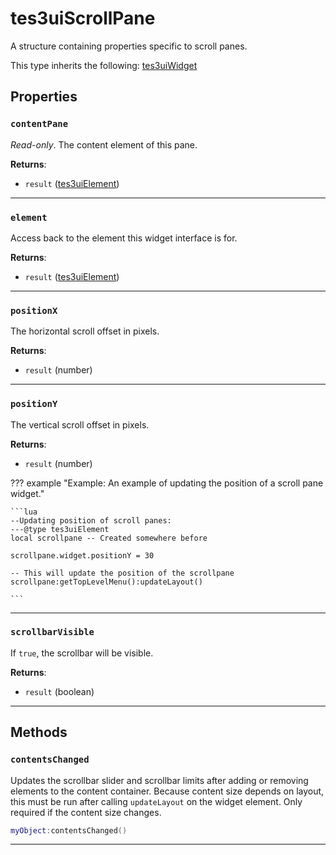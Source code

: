 <!---
	This file is autogenerated. Do not edit this file manually. Your changes will be ignored.
	More information: https://github.com/MWSE/MWSE/tree/master/docs
-->

# tes3uiScrollPane
<div class="search_terms" style="display: none">tes3uiscrollpane, scrollpane</div>

A structure containing properties specific to scroll panes.

This type inherits the following: [tes3uiWidget](../../types/tes3uiWidget)
## Properties

### `contentPane`
<div class="search_terms" style="display: none">contentpane</div>

*Read-only*. The content element of this pane.

**Returns**:

* `result` ([tes3uiElement](../../types/tes3uiElement))

***

### `element`
<div class="search_terms" style="display: none">element</div>

Access back to the element this widget interface is for.

**Returns**:

* `result` ([tes3uiElement](../../types/tes3uiElement))

***

### `positionX`
<div class="search_terms" style="display: none">positionx</div>

The horizontal scroll offset in pixels.

**Returns**:

* `result` (number)

***

### `positionY`
<div class="search_terms" style="display: none">positiony</div>

The vertical scroll offset in pixels.

**Returns**:

* `result` (number)

??? example "Example: An example of updating the position of a scroll pane widget."

	```lua
	--Updating position of scroll panes:
	---@type tes3uiElement
	local scrollpane -- Created somewhere before
	
	scrollpane.widget.positionY = 30
	
	-- This will update the position of the scrollpane
	scrollpane:getTopLevelMenu():updateLayout()

	```

***

### `scrollbarVisible`
<div class="search_terms" style="display: none">scrollbarvisible</div>

If `true`, the scrollbar will be visible.

**Returns**:

* `result` (boolean)

***

## Methods

### `contentsChanged`
<div class="search_terms" style="display: none">contentschanged</div>

Updates the scrollbar slider and scrollbar limits after adding or removing elements to the content container. Because content size depends on layout, this must be run after calling `updateLayout` on the widget element. Only required if the content size changes.

```lua
myObject:contentsChanged()
```

***

